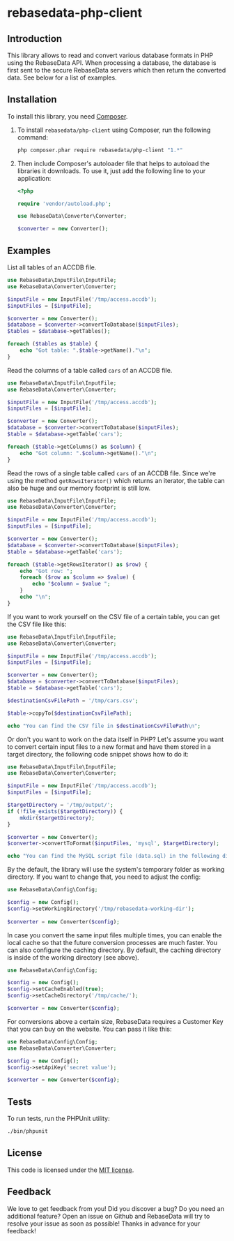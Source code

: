 # rebasedata-php-client

Introduction
------------

This library allows to read and convert various database formats in PHP using the RebaseData API. When processing a database, the database is first sent to the secure RebaseData servers which then return the converted data. See below for a list of examples.

Installation
------------

To install this library, you need [Composer](http://getcomposer.org).

1. To install `rebasedata/php-client` using Composer, run the following command:

    ```bash
    php composer.phar require rebasedata/php-client "1.*"
    ```

2. Then include Composer's autoloader file that helps to autoload the libraries it downloads. To use it, just add the following line to your application:

    ```php
    <?php

    require 'vendor/autoload.php';

    use RebaseData\Converter\Converter;

    $converter = new Converter();
    ```


Examples
--------

List all tables of an ACCDB file.

```php
use RebaseData\InputFile\InputFile;
use RebaseData\Converter\Converter;

$inputFile = new InputFile('/tmp/access.accdb');
$inputFiles = [$inputFile];

$converter = new Converter();
$database = $converter->convertToDatabase($inputFiles);
$tables = $database->getTables();

foreach ($tables as $table) {
    echo "Got table: ".$table->getName()."\n";
}
```

Read the columns of a table called `cars` of an ACCDB file.

```php
use RebaseData\InputFile\InputFile;
use RebaseData\Converter\Converter;

$inputFile = new InputFile('/tmp/access.accdb');
$inputFiles = [$inputFile];

$converter = new Converter();
$database = $converter->convertToDatabase($inputFiles);
$table = $database->getTable('cars');

foreach ($table->getColumns() as $column) {
    echo "Got column: ".$column->getName()."\n";
}
```

Read the rows of a single table called `cars` of an ACCDB file. Since we're using the method `getRowsIterator()` which returns an iterator, the table can also be huge and our memory footprint is still low.

```php
use RebaseData\InputFile\InputFile;
use RebaseData\Converter\Converter;

$inputFile = new InputFile('/tmp/access.accdb');
$inputFiles = [$inputFile];

$converter = new Converter();
$database = $converter->convertToDatabase($inputFiles);
$table = $database->getTable('cars');

foreach ($table->getRowsIterator() as $row) {
    echo "Got row: ";
    foreach ($row as $column => $value) {
        echo "$column = $value ";
    }
    echo "\n";
}
```

If you want to work yourself on the CSV file of a certain table, you can get the CSV file like this:

```php
use RebaseData\InputFile\InputFile;
use RebaseData\Converter\Converter;

$inputFile = new InputFile('/tmp/access.accdb');
$inputFiles = [$inputFile];

$converter = new Converter();
$database = $converter->convertToDatabase($inputFiles);
$table = $database->getTable('cars');

$destinationCsvFilePath = '/tmp/cars.csv';

$table->copyTo($destinationCsvFilePath);

echo "You can find the CSV file in $destinationCsvFilePath\n";
```

Or don't you want to work on the data itself in PHP? Let's assume you want to convert certain input files to a new format and have them stored in a target directory, the following code snippet shows how to do it:

```php
use RebaseData\InputFile\InputFile;
use RebaseData\Converter\Converter;

$inputFile = new InputFile('/tmp/access.accdb');
$inputFiles = [$inputFile];

$targetDirectory = '/tmp/output/';
if (!file_exists($targetDirectory)) {
    mkdir($targetDirectory);
}

$converter = new Converter();
$converter->convertToFormat($inputFiles, 'mysql', $targetDirectory);

echo "You can find the MySQL script file (data.sql) in the following directory: $targetDirectory\n";
```

By the default, the library will use the system's temporary folder as working directory. If you want to change that, you need to adjust the config:

 ```php
 use RebaseData\Config\Config;
 
 $config = new Config();
 $config->setWorkingDirectory('/tmp/rebasedata-working-dir');
  
 $converter = new Converter($config);
 ```

In case you convert the same input files multiple times, you can enable the local cache so that the future conversion
processes are much faster. You can also configure the caching directory. By default, the caching directory is inside of the working directory (see above).

 ```php
 use RebaseData\Config\Config;
 
 $config = new Config();
 $config->setCacheEnabled(true);
 $config->setCacheDirectory('/tmp/cache/');
 
 $converter = new Converter($config);
 ```

For conversions above a certain size, RebaseData requires a Customer Key that you can buy on the website.
You can pass it like this:

 ```php
 use RebaseData\Config\Config;
 use RebaseData\Converter\Converter;
 
 $config = new Config();
 $config->setApiKey('secret value');
 
 $converter = new Converter($config);
 ```
 


Tests
-----

To run tests, run the PHPUnit utility:

```bash
./bin/phpunit
```



License
-------

This code is licensed under the [MIT license](https://opensource.org/licenses/MIT).


Feedback
--------

We love to get feedback from you! Did you discover a bug? Do you need an additional feature? Open an issue on Github and RebaseData will try to resolve your issue as soon as possible! Thanks in advance for your feedback!
